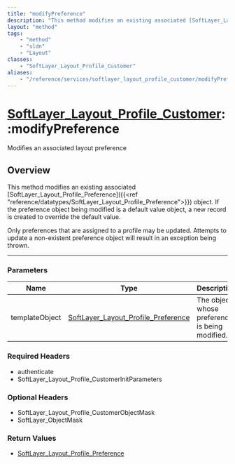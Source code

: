 ```yaml
---
title: "modifyPreference"
description: "This method modifies an existing associated [SoftLayer_Layout_Profile_Preference]({{<ref 'reference/datatypes/SoftLayer_... "
layout: "method"
tags:
    - "method"
    - "sldn"
    - "Layout"
classes:
    - "SoftLayer_Layout_Profile_Customer"
aliases:
    - "/reference/services/softlayer_layout_profile_customer/modifyPreference"
---
```

# [SoftLayer_Layout_Profile_Customer](/reference/services/SoftLayer_Layout_Profile_Customer)::modifyPreference

Modifies an associated layout preference


## Overview 
This method modifies an existing associated [SoftLayer_Layout_Profile_Preference]({{<ref "reference/datatypes/SoftLayer_Layout_Profile_Preference">}}) object. If the preference object being modified is a default value object, a new record is created to override the default value. 

Only preferences that are assigned to a profile may be updated. Attempts to update a non-existent preference object will result in an exception being thrown. 

-----

### Parameters 
|Name | Type | Description |
| --- | --- | --- |
|templateObject| <a href='/reference/datatypes/SoftLayer_Layout_Profile_Preference'>SoftLayer_Layout_Profile_Preference </a>| The object whose preference is being modified.|


### Required Headers
* authenticate
* SoftLayer_Layout_Profile_CustomerInitParameters


### Optional Headers
* SoftLayer_Layout_Profile_CustomerObjectMask
* SoftLayer_ObjectMask

### Return Values
* <a href='/reference/datatypes/SoftLayer_Layout_Profile_Preference'>SoftLayer_Layout_Profile_Preference </a>




